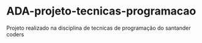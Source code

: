 # ADA-projeto-tecnicas-programacao
Projeto realizado na disciplina de tecnicas de programação do santander coders 
